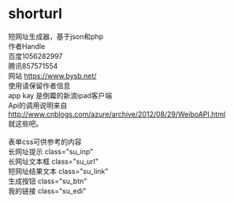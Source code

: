 # shorturl
短网址生成器，基于json和php </br>
作者Handle </br>
百度1056282997 </br>
腾讯857571554 </br>
网站 https://www.bysb.net/ </br>
使用请保留作者信息 </br>
app kay 是倒霉的新浪ipad客户端 </br>
Api的调用说明来自 http://www.cnblogs.com/azure/archive/2012/08/29/WeiboAPI.html </br>
就这些吧。 </br>
</br>
表单css可供参考的内容 </br>
长网址提示 class="su_inp" </br>
长网址文本框 class="su_url" </br>
短网址结果文本 class="su_link" </br>
生成按钮 class="su_btn"  </br>
我的链接 class="su_edi" </br>
